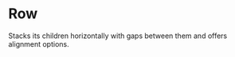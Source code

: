 <!-- @license CC0-1.0 -->

# Row

Stacks its children horizontally with gaps between them and offers alignment options.
